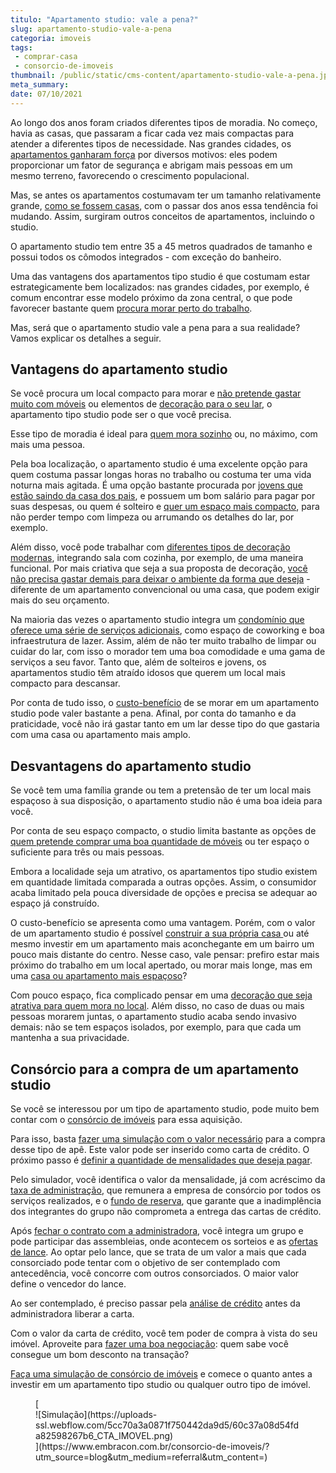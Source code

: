 ```yaml
---
titulo: "Apartamento studio: vale a pena?"
slug: apartamento-studio-vale-a-pena
categoria: imoveis
tags:
 - comprar-casa
 - consorcio-de-imoveis
thumbnail: /public/static/cms-content/apartamento-studio-vale-a-pena.jpg
meta_summary: 
date: 07/10/2021
---
```

Ao longo dos anos foram criados diferentes tipos de moradia. No começo, havia as casas, que passaram a ficar cada vez mais compactas para atender a diferentes tipos de necessidade. Nas grandes cidades, os [apartamentos ganharam força](https://www.embracon.com.br/blog/como-escolher-o-tamanho-ideal-de-apartamento) por diversos motivos: eles podem proporcionar um fator de segurança e abrigam mais pessoas em um mesmo terreno, favorecendo o crescimento populacional.

Mas, se antes os apartamentos costumavam ter um tamanho relativamente grande, [como se fossem casas](https://www.embracon.com.br/blog/casa-ou-apartamento-qual-a-melhor-escolha-para-voce), com o passar dos anos essa tendência foi mudando. Assim, surgiram outros conceitos de apartamentos, incluindo o studio.

O apartamento studio tem entre 35 a 45 metros quadrados de tamanho e possui todos os cômodos integrados - com exceção do banheiro.

Uma das vantagens dos apartamentos tipo studio é que costumam estar estrategicamente bem localizados: nas grandes cidades, por exemplo, é comum encontrar esse modelo próximo da zona central, o que pode favorecer bastante quem [procura morar perto do trabalho](https://www.embracon.com.br/blog/8-motivos-para-voce-morar-perto-do-trabalho).

Mas, será que o apartamento studio vale a pena para a sua realidade? Vamos explicar os detalhes a seguir.

Vantagens do apartamento studio 
--------------------------------

Se você procura um local compacto para morar e [não pretende gastar muito com móveis](https://www.embracon.com.br/blog/10-importantes-dicas-para-economizar-nas-compras-de-casa) ou elementos de [decoração para o seu lar](https://www.embracon.com.br/blog/consorcio-de-servicos-para-reformas-e-decoracao), o apartamento tipo studio pode ser o que você precisa.

Esse tipo de moradia é ideal para [quem mora sozinho](https://www.embracon.com.br/blog/guia-para-quem-vai-morar-sozinho-organizacao-financeira) ou, no máximo, com mais uma pessoa.

Pela boa localização, o apartamento studio é uma excelente opção para quem costuma passar longas horas no trabalho ou costuma ter uma vida noturna mais agitada. É uma opção bastante procurada por [jovens que estão saindo da casa dos pais](https://www.embracon.com.br/blog/o-que-comprar-na-hora-de-morar-sozinho), e possuem um bom salário para pagar por suas despesas, ou quem é solteiro e [quer um espaço mais compacto](https://www.embracon.com.br/blog/o-que-e-apartamento-loft), para não perder tempo com limpeza ou arrumando os detalhes do lar, por exemplo.

Além disso, você pode trabalhar com [diferentes tipos de decoração modernas](https://www.embracon.com.br/blog/dicas-para-economizar-na-hora-de-decorar-sua-casa), integrando sala com cozinha, por exemplo, de uma maneira funcional. Por mais criativa que seja a sua proposta de decoração, [você não precisa gastar demais para deixar o ambiente da forma que deseja](https://www.embracon.com.br/blog/o-que-e-apartamento-loft) - diferente de um apartamento convencional ou uma casa, que podem exigir mais do seu orçamento.

Na maioria das vezes o apartamento studio integra um [condomínio que oferece uma série de serviços adicionais](https://www.embracon.com.br/blog/condominio-clube-vale-a-pena), como espaço de coworking e boa infraestrutura de lazer. Assim, além de não ter muito trabalho de limpar ou cuidar do lar, com isso o morador tem uma boa comodidade e uma gama de serviços a seu favor. Tanto que, além de solteiros e jovens, os apartamentos studio têm atraído idosos que querem um local mais compacto para descansar.

Por conta de tudo isso, o [custo-benefício](https://www.embracon.com.br/blog/melhores-cidades-para-viver-com-valores-de-metro-quadrado) de se morar em um apartamento studio pode valer bastante a pena. Afinal, por conta do tamanho e da praticidade, você não irá gastar tanto em um lar desse tipo do que gastaria com uma casa ou apartamento mais amplo.

Desvantagens do apartamento studio 
-----------------------------------

Se você tem uma família grande ou tem a pretensão de ter um local mais espaçoso à sua disposição, o apartamento studio não é uma boa ideia para você.

Por conta de seu espaço compacto, o studio limita bastante as opções de [quem pretende comprar uma boa quantidade de móveis](https://www.embracon.com.br/blog/descubra-quais-foram-os-eletrodomesticos-queridinhos-da-quarentena) ou ter espaço o suficiente para três ou mais pessoas.

Embora a localidade seja um atrativo, os apartamentos tipo studio existem em quantidade limitada comparada a outras opções. Assim, o consumidor acaba limitado pela pouca diversidade de opções e precisa se adequar ao espaço já construído.

O custo-benefício se apresenta como uma vantagem. Porém, com o valor de um apartamento studio é possível [construir a sua própria casa ](https://www.embracon.com.br/blog/como-construir-a-casa-dos-sonhos-guia-completo)ou até mesmo investir em um apartamento mais aconchegante em um bairro um pouco mais distante do centro. Nesse caso, vale pensar: prefiro estar mais próximo do trabalho em um local apertado, ou morar mais longe, mas em uma [casa ou apartamento mais espaçoso](https://www.embracon.com.br/blog/vai-construir-uma-casa-descubra-quanto-vai-custar)?

Com pouco espaço, fica complicado pensar em uma [decoração que seja atrativa para quem mora no local](https://www.embracon.com.br/blog/guia-completo-de-como-reformar-a-sua-casa-inteira-com-o-consorcio). Além disso, no caso de duas ou mais pessoas morarem juntas, o apartamento studio acaba sendo invasivo demais: não se tem espaços isolados, por exemplo, para que cada um mantenha a sua privacidade.

Consórcio para a compra de um apartamento studio 
-------------------------------------------------

Se você se interessou por um tipo de apartamento studio, pode muito bem contar com o [consórcio de imóveis](https://www.embracon.com.br/blog/15-duvidas-sobre-consorcio-de-imoveis) para essa aquisição.

Para isso, basta [fazer uma simulação com o valor necessário](https://www.embracon.com.br/blog/simulacao-de-consorcio) para a compra desse tipo de apê. Este valor pode ser inserido como carta de crédito. O próximo passo é [definir a quantidade de mensalidades que deseja pagar](https://www.embracon.com.br/blog/11-coisas-que-voce-precisa-saber-sobre-a-parcela-do-consorcio).

Pelo simulador, você identifica o valor da mensalidade, já com acréscimo da [taxa de administração](https://www.embracon.com.br/blog/como-funciona-a-taxa-de-administracao-de-um-consorcio), que remunera a empresa de consórcio por todos os serviços realizados, e o [fundo de reserva](https://www.embracon.com.br/blog/entenda-como-funciona-a-devolucao-do-fundo-de-reserva), que garante que a inadimplência dos integrantes do grupo não comprometa a entrega das cartas de crédito.

Após [fechar o contrato com a administradora](https://www.embracon.com.br/blog/saiba-o-que-avaliar-antes-de-assinar-um-contrato-de-consorcio), você integra um grupo e pode participar das assembleias, onde acontecem os sorteios e as [ofertas de lance](https://www.embracon.com.br/blog/como-fazer-oferta-de-lance-em-consorcio). Ao optar pelo lance, que se trata de um valor a mais que cada consorciado pode tentar com o objetivo de ser contemplado com antecedência, você concorre com outros consorciados. O maior valor define o vencedor do lance.

Ao ser contemplado, é preciso passar pela [análise de crédito](https://www.embracon.com.br/blog/como-funciona-a-analise-de-credito-no-consorcio) antes da administradora liberar a carta.

Com o valor da carta de crédito, você tem poder de compra à vista do seu imóvel. Aproveite para [fazer uma boa negociação](https://www.embracon.com.br/blog/4-dicas-para-conseguir-uma-boa-negociacao-na-hora-de-adquirir-o-seu-bem): quem sabe você consegue um bom desconto na transação?

[Faça uma simulação de consórcio de imóveis](https://www.embracon.com.br/consorcio-de-imoveis) e comece o quanto antes a investir em um apartamento tipo studio ou qualquer outro tipo de imóvel.

<figure class="w-richtext-figure-type-image w-richtext-align-center">[<div>![Simulação](https://uploads-ssl.webflow.com/5cc70a3a0871f750442da9d5/60c37a08d54fda82598267b6_CTA_IMOVEL.png)</div>](https://www.embracon.com.br/consorcio-de-imoveis/?utm_source=blog&utm_medium=referral&utm_content=)</figure>
